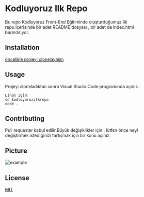 # Kodluyoruz Ilk Repo
Bu repo Kodluyoruz Front-End Eğitiminde oluşturduğumuz ilk repo.İçerisinde bir adet README dosyası , bir adet de index.html barındırıyor.

## Installation
[öncelikle projeyi clonelayalım](https://github.com/Ecenurl/kodluyoruzilkrepo.git)

## Usage
Projeyi cloneladıktan sonra Visual Studio Code programında açınız.
```
Linux için:
cd kodluyoruzilkrepo
code .
```
## Contributing 
Pull requester kabul edilir.Büyük değişiklikler için , lütfen önce neyi değiştirmek istediğinizi tartışmak için bir konu açınız.

## Picture 
![example](markdown.png)

## License
[MIT](https://github.com/Ecenurl/kodluyoruzilkrepo/blob/main/LICENSE) 


